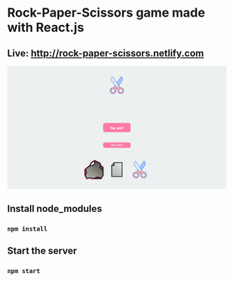 # Rock-Paper-Scissors game made with React.js

## Live: http://rock-paper-scissors.netlify.com
[<img src="https://github.com/nikolap99/rock-paper-scissors/blob/master/rock-paper-scissors.png">](http://rock-paper-scissors.netlify.com)



## Install node_modules
### `npm install`
## Start the server
### `npm start`
